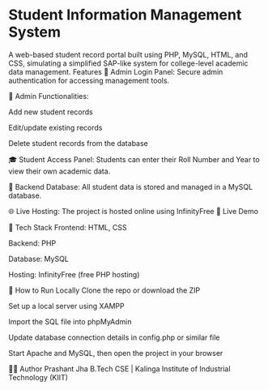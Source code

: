 # Student Information Management System
A web-based student record portal built using PHP, MySQL, HTML, and CSS, simulating a simplified SAP-like system for college-level academic data management.
Features
🔐 Admin Login Panel:
Secure admin authentication for accessing management tools.

🧾 Admin Functionalities:

Add new student records

Edit/update existing records

Delete student records from the database

🎓 Student Access Panel:
Students can enter their Roll Number and Year to view their own academic data.

💽 Backend Database:
All student data is stored and managed in a MySQL database.

🌐 Live Hosting:
The project is hosted online using InfinityFree
🔗 Live Demo

📁 Tech Stack
Frontend: HTML, CSS

Backend: PHP

Database: MySQL

Hosting: InfinityFree (free PHP hosting)

🚀 How to Run Locally
Clone the repo or download the ZIP

Set up a local server using XAMPP

Import the SQL file into phpMyAdmin

Update database connection details in config.php or similar file

Start Apache and MySQL, then open the project in your browser

👨‍💻 Author
Prashant Jha
B.Tech CSE | Kalinga Institute of Industrial Technology (KIIT)
